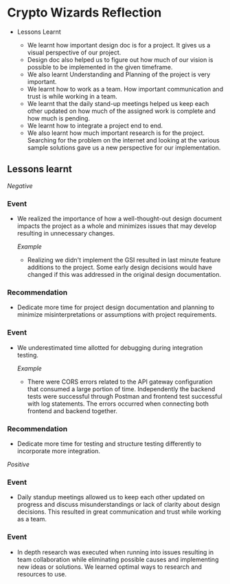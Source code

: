 # Crypto Wizards Reflection

* Lessons Learnt

    * We learnt how important design doc is for a project. It gives us a visual perspective of our project.
    * Design doc also helped us to figure out how much of our vision is possible to be implemented in the given timeframe.
    * We also learnt Understanding and Planning of the project is very important.
    * We learnt how to work as a team. How important communication and trust is while working in a team.
    * We learnt that the daily stand-up meetings helped us keep each other updated on how much of the assigned work is complete and how much is pending.
    * We learnt how to integrate a project end to end.
    * We also learnt how much important research is for the project. Searching for the problem on the internet and looking at the various sample solutions gave us a new perspective for our implementation.


## Lessons learnt

*Negative*
### Event
* We realized the importance of how a well-thought-out design document impacts the project as a whole and minimizes 
issues that may develop resulting in unnecessary changes.

  *Example*
  * Realizing we didn't implement the GSI resulted in last minute feature additions to the project. Some early design 
  decisions would have changed if this was addressed in the original design documentation. 

### Recommendation
* Dedicate more time for project design documentation and planning to minimize misinterpretations or assumptions with 
project requirements. 

### Event
* We underestimated time allotted for debugging during integration testing.

  *Example*
  * There were CORS errors related to the API gateway configuration that consumed a large portion of time. Independently 
  the backend tests were successful through Postman and frontend test successful with log statements. The errors 
  occurred when connecting both frontend and backend together.

### Recommendation
* Dedicate more time for testing and structure testing differently to incorporate more integration. 

*Positive*
### Event
* Daily standup meetings allowed us to keep each other updated on progress and discuss misunderstandings or lack of 
clarity about design decisions. This resulted in great communication and trust while working as a team.

### Event
* In depth research was executed when running into issues resulting in team collaboration while eliminating 
possible causes and implementing new ideas or solutions. We learned optimal ways to research and resources to use.

